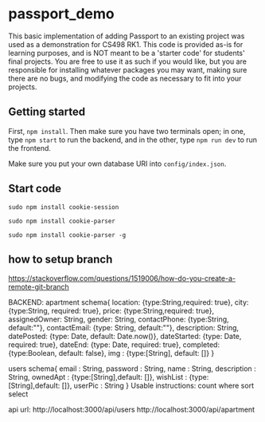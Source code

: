 # passport_demo

This basic implementation of adding Passport to an existing project was used as a demonstration for CS498 RK1. This code is provided as-is for learning purposes, and is NOT meant to be a 'starter code' for students' final projects. You are free to use it as such if you would like, but you are responsible for installing whatever packages you may want, making sure there are no bugs, and modifying the code as necessary to fit into your projects. 

## Getting started

First, `npm install`. Then make sure you have two terminals open; in one, type `npm start` to run the backend, and in the other, type `npm run dev` to run the frontend. 

Make sure you put your own database URI into `config/index.json`.

## Start code
`sudo npm install cookie-session`

`sudo npm install cookie-parser`

`sudo npm install cookie-parser -g`
## how to setup branch
https://stackoverflow.com/questions/1519006/how-do-you-create-a-remote-git-branch

BACKEND:
apartment schema{
	location: {type:String,required: true},
    city: {type:String, required: true},
    price: {type:String,required: true},
    assignedOwner: String,
    gender: String,
    contactPhone: {type:String, default:""},
    contactEmail: {type: String, default:""},
    description: String,
    datePosted: {type: Date, default: Date.now()},
    dateStarted: {type: Date, required: true},
    dateEnd: {type: Date, required: true},
    completed:{type:Boolean, default: false},
    img : {type:[String], default: []}
}

users schema{
	email		: String,
    password	: String,
    name        : String,
    description : String,
    ownedApt   : {type:[String],default: []},
    wishList    : {type:[String],default: []},
    userPic     : String
}
Usable instructions:
count where sort select

api url:
http://localhost:3000/api/users
http://localhost:3000/api/apartment